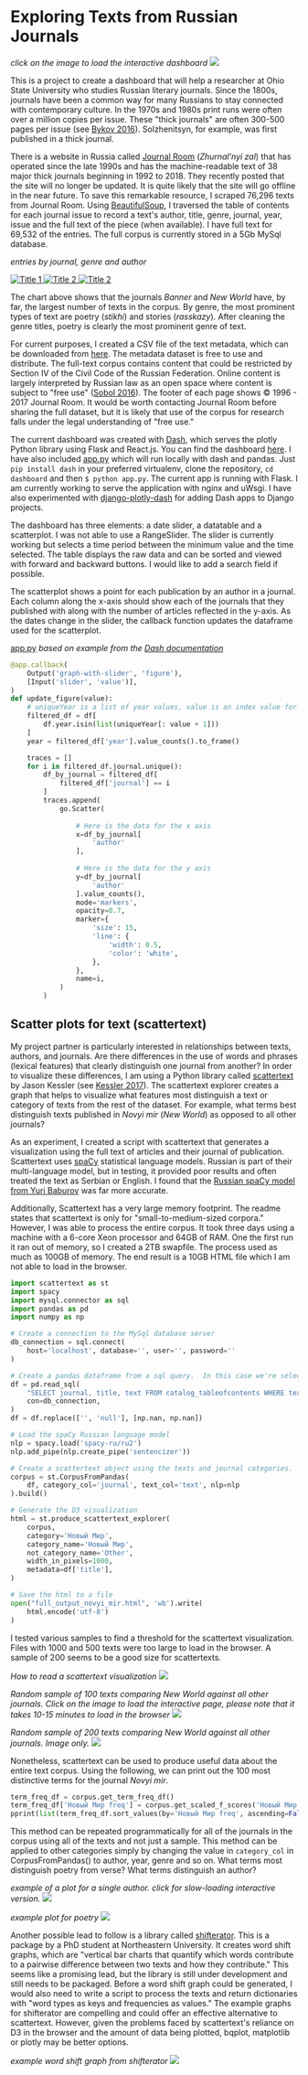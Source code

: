<link rel="stylesheet" href="https://raw.githubusercontent.com/apjanco/dashboard/master/justifiedGallery.css" />
<script src='https://raw.githubusercontent.com/apjanco/dashboard/master/jquery.justifiedGallery.js'></script>

# Exploring Texts from Russian Journals

*click on the image to load the interactive dashboard*
[![](https://github.com/apjanco/dashboard/raw/master/Screen%20Shot%202019-04-11%20at%202.57.13%20PM.png)](http://104.236.220.106:8000/)

This is a project to create a dashboard that will help a researcher at Ohio State University who studies Russian literary journals. Since the 1800s, journals have been a common way for many Russians to stay connected with contemporary culture.  In the 1970s and 1980s print runs were often over a million copies per issue. These "thick journals" are often 300-500 pages per issue (see [Bykov 2016](https://pdfs.semanticscholar.org/9cc6/7dc6af51ef662785251651b8a8aa166d3249.pdf)). Solzhenitsyn, for example, was first published in a thick journal.

There is a website in Russia called [Journal Room](http://magazines.russ.ru/) (*Zhurnal'nyi zal*) that has operated since the late 1990s and has the machine-readable text of 38 major thick journals beginning in 1992 to 2018. They recently posted that the site will no longer be updated. It is quite likely that the site will go offline in the near future. To save this remarkable resource, I scraped 76,296 texts from Journal Room.  Using [BeautifulSoup](https://www.crummy.com/software/BeautifulSoup/bs4/doc/), I traversed the table of contents for each journal issue to record a text's author, title, genre, journal, year, issue and the full text of the piece (when available).  I have full text for 69,532 of the entries.  The full corpus is currently stored in a 5Gb MySql database. 

*entries by journal, genre and author*  

<div id="mygallery" >
    <a href="https://github.com/apjanco/dashboard/raw/master/by_journal1.png">
        <img alt="Title 1" src="https://github.com/apjanco/dashboard/raw/master/by_journal1.png"/>
    </a>
    <a href="https://github.com/apjanco/dashboard/raw/master/by_genre1.png">
        <img alt="Title 2" src="https://github.com/apjanco/dashboard/raw/master/by_genre1.png"/>
    </a>
    <a href="https://github.com/apjanco/dashboard/raw/master/by_author1.png">
        <img alt="Title 2" src="https://github.com/apjanco/dashboard/raw/master/by_author1.png"/>
    </a>
</div>


The chart above shows that the journals *Banner* and *New World* have, by far, the largest number of texts in the corpus.  By genre, the most prominent types of text are poetry (*stikhi*) and stories (*rasskazy*).  After cleaning the genre titles, poetry is clearly the most prominent genre of text. 

For current purposes, I created a CSV file of the text metadata, which can be downloaded from [here](https://haverford.box.com/shared/static/votuay8cy1uc7e61r27opxnynxb11sp3.csv).  The metadata dataset is free to use and distribute.  The full-text corpus contains content that could be restricted by Section IV of the Civil Code of the Russian Federation. Online content is largely interpreted by Russian law as an open space where content is subject to "free use" ([Sobol 2016](https://rm.coe.int/1680783347)). The footer of each page shows © 1996 - 2017 Journal Room. It would be worth contacting Journal Room before sharing the full dataset, but it is likely that use of the corpus for research falls under the legal understanding of "free use."     

The current dashboard was created with [Dash](https://plot.ly), which serves the plotly Python library using Flask and React.js. You can find the dashboard [here](http://104.236.220.106:8000/). I have also included [app.py](https://raw.githubusercontent.com/apjanco/dashboard/master/app.py) which will run locally with dash and pandas.  Just `pip install dash` in your preferred virtualenv, clone the repository, `cd dashboard` and then `$ python app.py`.  The current app is running with Flask. I am currently working to serve the application with nginx and uWsgi.  I have also experimented with [django-plotly-dash](https://github.com/GibbsConsulting/django-plotly-dash) for adding Dash apps to Django projects.       

The dashboard has three elements: a date slider, a datatable and a scatterplot.  I was not able to use a RangeSlider. The slider is currently working but selects a time period between the minimum value and the time selected.  The table displays the raw data and can be sorted and viewed with forward and backward buttons.  I would like to add a search field if possible.  

The scatterplot shows a point for each publication by an author in a journal.  Each column along the x-axis should show each of the journals that they published with along with the number of articles reflected in the y-axis. As the dates change in the slider, the callback function updates the dataframe used for the scatterplot.  

[app.py](https://raw.githubusercontent.com/apjanco/dashboard/master/app.py)
*based on example from the [Dash documentation](https://dash.plot.ly/getting-started-part-2)*
```python
@app.callback(
    Output('graph-with-slider', 'figure'),
    [Input('slider', 'value')],
)
def update_figure(value):
    # uniqueYear is a list of year values, value is an index value for that list
    filtered_df = df[
        df.year.isin(list(uniqueYear[: value + 1]))
    ]  
    year = filtered_df['year'].value_counts().to_frame()

    traces = []
    for i in filtered_df.journal.unique():
        df_by_journal = filtered_df[
            filtered_df['journal'] == i
        ]
        traces.append(
            go.Scatter(
 
                # Here is the data for the x axis
                x=df_by_journal[
                    'author'
                ],  
                
                # Here is the data for the y axis
                y=df_by_journal[
                    'author'
                ].value_counts(),  
                mode='markers',
                opacity=0.7,
                marker={
                    'size': 15,
                    'line': {
                        'width': 0.5,
                        'color': 'white',
                    },
                },
                name=i,
            )
        )

```

## Scatter plots for text (scattertext)  

My project partner is particularly interested in relationships between texts, authors, and journals. Are there differences in the use of words and phrases (lexical features) that clearly distinguish one journal from another?  In order to visualize these differences, I am using a Python library called [scattertext](https://github.com/JasonKessler/scattertext) by Jason Kessler (see [Kessler 2017](https://arxiv.org/pdf/1703.00565.pdf)). The scattertext explorer creates a graph that helps to visualize what features most distinguish a text or category of texts from the rest of the dataset. For example, what terms best distinguish texts published in *Novyi mir* (*New World*) as opposed to all other journals?   

As an experiment, I created a script with scattertext that generates a visualization using the full text of articles and their journal of publication.  Scattertext uses [spaCy](https://spacy.io/modelsa) statistical language models. Russian is part of their multi-language model, but in testing, it provided poor results and often treated the text as Serbian or English. I found that the [Russian spaCy model from Yuri Baburov](https://github.com/buriy/spacy-ru) was far more accurate.  

Additionally, Scattertext has a very large memory footprint. The readme states that scattertext is only for "small-to-medium-sized corpora."  However, I was able to process the entire corpus.  It took three days using a machine with a 6-core Xeon processor and 64GB of RAM. One the first run it ran out of memory, so I created a 2TB swapfile. The process used as much as 100GB of memory.  The end result is a 10GB HTML file which I am not able to load in the browser.         

```python 
import scattertext as st
import spacy
import mysql.connector as sql
import pandas as pd
import numpy as np

# Create a connection to the MySql database server
db_connection = sql.connect(
    host='localhost', database='', user='', password=''
)

# Create a pandas dataframe from a sql query.  In this case we're selecting 100 random entries with text
df = pd.read_sql(
    "SELECT journal, title, text FROM catalog_tableofcontents WHERE text NOT LIKE '' ORDER BY RAND() LIMIT 100",
    con=db_connection,
)
df = df.replace(['', 'null'], [np.nan, np.nan])

# Load the spaCy Russian language model
nlp = spacy.load('spacy-ru/ru2')
nlp.add_pipe(nlp.create_pipe('sentencizer'))

# Create a scattertext object using the texts and journal categories.
corpus = st.CorpusFromPandas(
    df, category_col='journal', text_col='text', nlp=nlp
).build()

# Generate the D3 visualization
html = st.produce_scattertext_explorer(
    corpus,
    category='Новый Мир',
    category_name='Новый Мир',
    not_category_name='Other',
    width_in_pixels=1000,
    metadata=df['title'],
)

# Save the html to a file
open("full_output_novyi_mir.html", 'wb').write(
    html.encode('utf-8')
)
```

I tested various samples to find a threshold for the scattertext visualization.  Files with 1000 and 500 texts were too large to load in the browser.  A sample of 200 seems to be a good size for scattertexts. 

*How to read a scattertext visualization*
[![](https://github.com/apjanco/dashboard/raw/master/example.gif)](https://github.com/apjanco/dashboard/raw/master/example.gif) 

*Random sample of 100 texts comparing New World against all other journals. Click on the image to load the interactive page, please note that it takes 10-15 minutes to load in the browser*
[![](https://github.com/apjanco/dashboard/raw/master/textviz.jpg)](http://htmlpreview.github.io/?https://www.github.com/apjanco/dashboard/raw/master/sample100.html)

*Random sample of 200 texts comparing New World against all other journals. Image only.*
[![](https://github.com/apjanco/dashboard/raw/master/220_nzh.png)](https://github.com/apjanco/dashboard/raw/master/220_nzh.png)

Nonetheless, scattertext can be used to produce useful data about the entire text corpus.  Using the following, we can print out the 100 most distinctive terms for the journal *Novyi mir*.    
```python
term_freq_df = corpus.get_term_freq_df()
term_freq_df['Новый Мир freq'] = corpus.get_scaled_f_scores('Новый Мир')
pprint(list(term_freq_df.sort_values(by='Новый Мир freq', ascending=False).index[:100]))
```
This method can be repeated programmatically for all of the journals in the corpus using all of the texts and not just a sample.  This method can be applied to other categories simply by changing the value in `category_col` in CorpusFromPandas() to author, year, genre and so on.  What terms most distinguish poetry from verse?  What terms distinguish an author?    

*example of a plot for a single author. click for slow-loading interactive version.*
[![](https://github.com/apjanco/dashboard/raw/master/stepanov.png)](http://htmlpreview.github.io/?https://github.com/apjanco/dashboard/raw/master/output_stepanov.html)

*example plot for poetry*
[![](https://github.com/apjanco/dashboard/raw/master/poetry.png)](https://github.com/apjanco/zhz-dashboard/raw/master/poetry.png)

Another possible lead to follow is a library called [shifterator](https://github.com/ryanjgallagher/shifterator).  This is a package by a PhD student at Northeastern University.  It creates word shift graphs, which are "vertical bar charts that quantify which words contribute to a pairwise difference between two texts and how they contribute."  This seems like a promising lead, but the library is still under development and still needs to be packaged. Before a word shift graph could be generated, I would also need to write a script to process the texts and return dictionaries with "word types as keys and frequencies as values." The example graphs for shifterator are compelling and could offer an effective alternative to scattertext.  However, given the problems faced by scattertext's reliance on D3 in the browser and the amount of data being plotted, bqplot, matplotlib or plotly may be better options. 

*example word shift graph from shifterator*
![](https://github.com/ryanjgallagher/shifterator/raw/master/figures/presidential-speeches_smaller.png)

